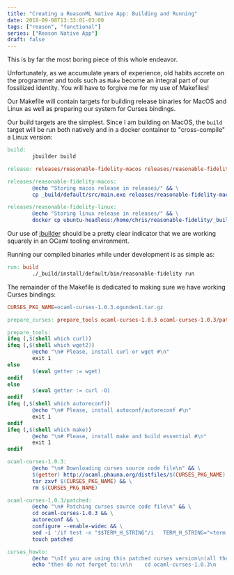```yaml
---
title: "Creating a ReasonML Native App: Building and Running"
date: 2018-09-08T13:33:01-03:00
tags: ["reason", "functional"]
series: ["Reason Native App"]
draft: false
---
```


This is by far the most boring piece of this whole endeavor.

Unfortunately, as we accumulate years of experience, old habits accrete on the programmer and tools such as `Make` become an integral part of our fossilized identity. You will have to forgive me for my use of Makefiles!

<!--more-->

Our Makefile will contain targets for building release binaries for MacOS and Linux as well as preparing our system for Curses bindings.

Our build targets are the simplest. Since I am building on MacOS, the `build` target will be run both natively and in a docker container to "cross-compile" a Linux version:

```makefile
build:
        jbuilder build

release: releases/reasonable-fidelity-macos releases/reasonable-fidelity-linux

releases/reasonable-fidelity-macos:
        @echo "Storing macos release in releases/" && \
        cp _build/default/src/main.exe releases/reasonable-fidelity-macos

releases/reasonable-fidelity-linux:
        @echo "Storing linux release in releases/" && \
        docker cp ubuntu-headless:/home/chris/reasonable-fidelity/_build/default/src/main.exe releases/reasonable-fidelity-linux
```

Our use of [jbuilder](https://github.com/andyli/jbuilder) should be a pretty clear indicator that we are working squarely in an OCaml tooling environment.

Running our compiled binaries while under development is as simple as:

```makefile
run: build
        ./_build/install/default/bin/reasonable-fidelity run

```

The remainder of the Makefile is dedicated to making sure we have working Curses bindings:

```makefile
CURSES_PKG_NAME=ocaml-curses-1.0.3.ogunden1.tar.gz

prepare_curses: prepare_tools ocaml-curses-1.0.3 ocaml-curses-1.0.3/patched curses_howto

prepare_tools:
ifeq (,$(shell which curl))
ifeq (,$(shell which wget2))
        @echo "\n# Please, install curl or wget #\n"
        exit 1
else
        $(eval getter := wget)
endif
else
        $(eval getter := curl -O)
endif
ifeq (,$(shell which autoreconf))
        @echo "\n# Please, install autoconf/autoreconf #\n"
        exit 1
endif
ifeq (,$(shell which make))
        @echo "\n# Please, install make and build essential #\n"
        exit 1
endif

ocaml-curses-1.0.3:
        @echo "\n# Downloading curses source code file\n" && \
        $(getter) http://ocaml.phauna.org/distfiles/$(CURSES_PKG_NAME) && \
        tar zxvf $(CURSES_PKG_NAME) && \
        rm $(CURSES_PKG_NAME)

ocaml-curses-1.0.3/patched:
        @echo "\n# Patching curses source code file\n" && \
        cd ocaml-curses-1.0.3 && \
        autoreconf && \
        configure --enable-widec && \
        sed -i '/if test -n "$$TERM_H_STRING"/i   TERM_H_STRING="<term.h>"' configure && \
        touch patched

curses_howto:
        @echo "\nIf you are using this patched curses version\n(all the patch does is lie about 'term.h')" && \
        echo "then do not forget to:\n\n    cd ocaml-curses-1.0.3\n    make all opt install\n"
```
